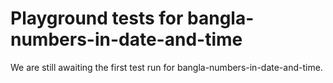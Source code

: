 # Playground tests for bangla-numbers-in-date-and-time
We are still awaiting the first test run for bangla-numbers-in-date-and-time.
